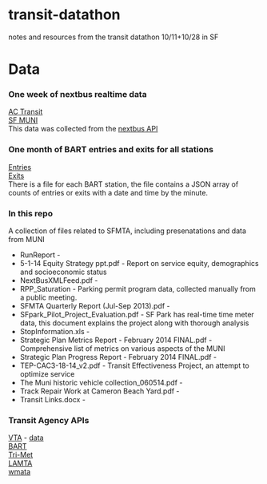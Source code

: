 transit-datathon
================

notes and resources from the transit datathon 10/11+10/28 in SF


# Data

### One week of nextbus realtime data  
[AC Transit](https://dl.dropboxusercontent.com/u/2682489/actransit.tar.gz)  
[SF MUNI](https://dl.dropboxusercontent.com/u/2682489/sf-muni.tar.gz)  
This data was collected from the [nextbus API](http://api-portal.anypoint.mulesoft.com/nextbus/api/nextbus-api/docs/reference)

### One month of BART entries and exits for all stations 
[Entries](https://transit-data.s3.amazonaws.com/oct-2012-entries-json.zip)  
[Exits](https://transit-data.s3.amazonaws.com/oct-2012-exits-json.zip)  
There is a file for each BART station, the file contains a JSON array of counts of entries or exits with a date and time by the minute.

### In this repo
A collection of files related to SFMTA, including presenatations and data from MUNI

* RunReport - 
* 5-1-14 Equity Strategy ppt.pdf - Report on service equity, demographics and socioeconomic status
* NextBusXMLFeed.pdf - 
* RPP_Saturation - Parking permit program data, collected manually from a public meeting. 
* SFMTA Quarterly Report (Jul-Sep 2013).pdf - 
* SFpark_Pilot_Project_Evaluation.pdf - SF Park has real-time time meter data, this document explains the project along with thorough analysis
* StopInformation.xls - 
* Strategic Plan Metrics Report - February 2014 FINAL.pdf - Comprehensive list of metrics on various aspects of the MUNI
* Strategic Plan Progress Report - February 2014 FINAL.pdf - 
* TEP-CAC3-18-14_v2.pdf - Transit Effectiveness Project, an attempt to optimize service
* The Muni historic vehicle collection_060514.pdf - 
* Track Repair Work at Cameron Beach Yard.pdf - 
* Transit Links.docx - 

### Transit Agency APIs
[VTA](http://www.vta.org/getting-around/gtfs-info/dev-links) - [data](https://data.vta.org/)    
[BART](http://www.bart.gov/schedules/developers)  
[Tri-Met](http://developer.trimet.org/)  
[LAMTA](http://developer.metro.net/)  
[wmata](http://developer.wmata.com/)  



